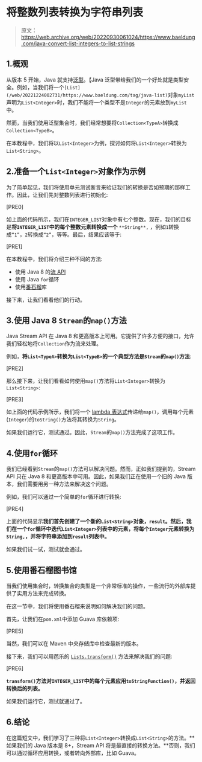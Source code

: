# 将整数列表转换为字符串列表

> 原文：<https://web.archive.org/web/20220930061024/https://www.baeldung.com/java-convert-list-integers-to-list-strings>

## 1.概观

从版本 5 开始，Java 就支持[泛型](/web/20221224002731/https://www.baeldung.com/java-generics)。【Java 泛型带给我们的一个好处就是类型安全。例如，当我们将一个`[List](/web/20221224002731/https://www.baeldung.com/tag/java-list)`对象`myList`声明为`List<Integer>`时，我们不能将一个类型不是`Integer`的元素放到`myList`中。

然而，当我们使用泛型集合时，我们经常想要将`Collection<TypeA>`转换成`Collection<TypeB>`。

在本教程中，我们将以`List<Integer>`为例，探讨如何将`List<Integer>`转换为`List<String>`。

## 2.准备一个`List<Integer>`对象作为示例

为了简单起见，我们将使用单元测试断言来验证我们的转换是否如预期的那样工作。因此，让我们先对整数列表进行初始化:

[PRE0]

如上面的代码所示，我们在`INTEGER_LIST`对象中有七个整数。现在，我们的目标是**将`INTEGER_LIST`中的每个整数元素转换成一个** `**String**,` ，例如`1`转换成`“1”`，`2`转换成`“2”`，等等。最后，结果应该等于:

[PRE1]

在本教程中，我们将介绍三种不同的方法:

*   使用 Java 8 的[流 API](/web/20221224002731/https://www.baeldung.com/java-8-streams)
*   使用 Java `for`循环
*   使用[番石榴](/web/20221224002731/https://www.baeldung.com/guava-guide)库

接下来，让我们看看他们的行动。

## 3.使用 Java 8 `Stream`的`map()`方法

Java Stream API 在 Java 8 和更高版本上可用。它提供了许多方便的接口，允许我们轻松地将`Collection`作为流来处理。

例如，**将`List<TypeA>`转换为`List<TypeB>`的一个典型方法是`Stream`的`map()`方法**:

[PRE2]

那么接下来，让我们看看如何使用`map()`方法将`List<Integer>`转换为`List<String>`:

[PRE3]

如上面的代码示例所示，我们将一个 [lambda 表达式](/web/20221224002731/https://www.baeldung.com/java-8-lambda-expressions-tips)传递给`map()`，调用每个元素(`Integer`)的`toString()`方法将其转换为`String`。

如果我们运行它，测试通过。因此，`Stream`的`map()`方法完成了这项工作。

## 4.使用`for`循环

我们已经看到`Stream`的`map()`方法可以解决问题。然而，正如我们提到的，Stream API 只在 Java 8 和更高版本中可用。因此，如果我们正在使用一个旧的 Java 版本，我们需要用另一种方法来解决这个问题。

例如，我们可以通过一个简单的`for`循环进行转换:

[PRE4]

上面的代码显示**我们首先创建了一个新的`List<String>`对象，`result`。然后，我们在一个`for`循环中迭代`List<Integer>`列表中的元素，将每个`Integer`元素转换为`String,`，并将字符串添加到`result`列表中。**

如果我们试一试，测试就会通过。

## 5.使用番石榴图书馆

当我们使用集合时，转换集合的类型是一个非常标准的操作，一些流行的外部库提供了实用方法来完成转换。

在这一节中，我们将使用番石榴来说明如何解决我们的问题。

首先，让我们在`pom.xml`中添加 Guava 库依赖项:

[PRE5]

当然，我们可以在 Maven 中央存储库中检查最新的版本。

接下来，我们可以用芭乐的 [`Lists.transform()`](/web/20221224002731/https://www.baeldung.com/guava-filter-and-transform-a-collection#transform-a-collection) 方法来解决我们的问题:

[PRE6]

**`transform()`方法对`INTEGER_LIST`中的每个元素应用`toStringFunction()`，并返回转换后的列表。**

如果我们运行它，测试就通过了。

## 6.结论

在这篇短文中，我们学习了三种将`List<Integer>`转换成`List<String>`的方法。**如果我们的 Java 版本是 8+，Stream API 将是最直接的转换方法。**否则，我们可以通过循环应用转换，或者转向外部库，比如 Guava。
